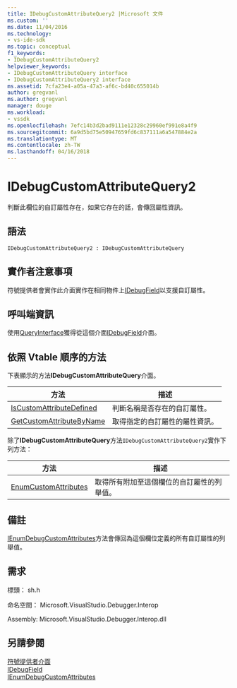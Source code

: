```yaml
---
title: IDebugCustomAttributeQuery2 |Microsoft 文件
ms.custom: ''
ms.date: 11/04/2016
ms.technology:
- vs-ide-sdk
ms.topic: conceptual
f1_keywords:
- IDebugCustomAttributeQuery2
helpviewer_keywords:
- IDebugCustomAttributeQuery interface
- IDebugCustomAttributeQuery2 interface
ms.assetid: 7cfa23e4-a05a-47a3-af6c-bd40c655014b
author: gregvanl
ms.author: gregvanl
manager: douge
ms.workload:
- vssdk
ms.openlocfilehash: 7efc14b3d2bad9111e12328c29960ef991e8a4f9
ms.sourcegitcommit: 6a9d5bd75e50947659fd6c837111a6a547884e2a
ms.translationtype: MT
ms.contentlocale: zh-TW
ms.lasthandoff: 04/16/2018
---
```

# <a name="idebugcustomattributequery2"></a>IDebugCustomAttributeQuery2
判斷此欄位的自訂屬性存在，如果它存在的話，會傳回屬性資訊。  
  
## <a name="syntax"></a>語法  
  
```  
IDebugCustomAttributeQuery2 : IDebugCustomAttributeQuery  
```  
  
## <a name="notes-for-implementers"></a>實作者注意事項  
 符號提供者會實作此介面實作在相同物件上[IDebugField](../../../extensibility/debugger/reference/idebugfield.md)以支援自訂屬性。  
  
## <a name="notes-for-callers"></a>呼叫端資訊  
 使用[QueryInterface](/cpp/atl/queryinterface)獲得從這個介面[IDebugField](../../../extensibility/debugger/reference/idebugfield.md)介面。  
  
## <a name="methods-in-vtable-order"></a>依照 Vtable 順序的方法  
 下表顯示的方法**IDebugCustomAttributeQuery**介面。  
  
|方法|描述|  
|------------|-----------------|  
|[IsCustomAttributeDefined](../../../extensibility/debugger/reference/idebugcustomattributequery2-iscustomattributedefined.md)|判斷名稱是否存在的自訂屬性。|  
|[GetCustomAttributeByName](../../../extensibility/debugger/reference/idebugcustomattributequery2-getcustomattributebyname.md)|取得指定的自訂屬性的屬性資訊。|  
  
 除了**IDebugCustomAttributeQuery**方法`IDebugCustomAttributeQuery2`實作下列方法：  
  
|方法|描述|  
|------------|-----------------|  
|[EnumCustomAttributes](../../../extensibility/debugger/reference/idebugcustomattributequery2-enumcustomattributes.md)|取得所有附加至這個欄位的自訂屬性的列舉值。|  
  
## <a name="remarks"></a>備註  
 [IEnumDebugCustomAttributes](../../../extensibility/debugger/reference/ienumdebugcustomattributes.md)方法會傳回為這個欄位定義的所有自訂屬性的列舉值。  
  
## <a name="requirements"></a>需求  
 標頭： sh.h  
  
 命名空間： Microsoft.VisualStudio.Debugger.Interop  
  
 Assembly: Microsoft.VisualStudio.Debugger.Interop.dll  
  
## <a name="see-also"></a>另請參閱  
 [符號提供者介面](../../../extensibility/debugger/reference/symbol-provider-interfaces.md)   
 [IDebugField](../../../extensibility/debugger/reference/idebugfield.md)   
 [IEnumDebugCustomAttributes](../../../extensibility/debugger/reference/ienumdebugcustomattributes.md)